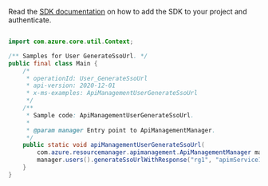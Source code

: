 Read the [SDK documentation](https://github.com/Azure/azure-sdk-for-java/blob/azure-resourcemanager-apimanagement_1.0.0-beta.2/sdk/apimanagement/azure-resourcemanager-apimanagement/README.md) on how to add the SDK to your project and authenticate.

```java

import com.azure.core.util.Context;

/** Samples for User GenerateSsoUrl. */
public final class Main {
    /*
     * operationId: User_GenerateSsoUrl
     * api-version: 2020-12-01
     * x-ms-examples: ApiManagementUserGenerateSsoUrl
     */
    /**
     * Sample code: ApiManagementUserGenerateSsoUrl.
     *
     * @param manager Entry point to ApiManagementManager.
     */
    public static void apiManagementUserGenerateSsoUrl(
        com.azure.resourcemanager.apimanagement.ApiManagementManager manager) {
        manager.users().generateSsoUrlWithResponse("rg1", "apimService1", "57127d485157a511ace86ae7", Context.NONE);
    }
}
```
